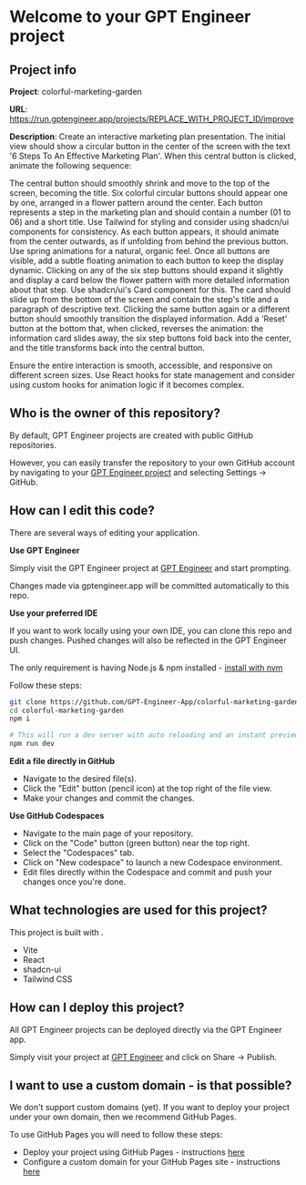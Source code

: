 # Welcome to your GPT Engineer project

## Project info

**Project**: colorful-marketing-garden 

**URL**: https://run.gptengineer.app/projects/REPLACE_WITH_PROJECT_ID/improve

**Description**: Create an interactive marketing plan presentation. The initial view should show a circular button in the center of the screen with the text '6 Steps To An Effective Marketing Plan'. When this central button is clicked, animate the following sequence:

The central button should smoothly shrink and move to the top of the screen, becoming the title.
Six colorful circular buttons should appear one by one, arranged in a flower pattern around the center. Each button represents a step in the marketing plan and should contain a number (01 to 06) and a short title. Use Tailwind for styling and consider using shadcn/ui components for consistency.
As each button appears, it should animate from the center outwards, as if unfolding from behind the previous button. Use spring animations for a natural, organic feel.
Once all buttons are visible, add a subtle floating animation to each button to keep the display dynamic.
Clicking on any of the six step buttons should expand it slightly and display a card below the flower pattern with more detailed information about that step. Use shadcn/ui's Card component for this.
The card should slide up from the bottom of the screen and contain the step's title and a paragraph of descriptive text.
Clicking the same button again or a different button should smoothly transition the displayed information.
Add a 'Reset' button at the bottom that, when clicked, reverses the animation: the information card slides away, the six step buttons fold back into the center, and the title transforms back into the central button.

Ensure the entire interaction is smooth, accessible, and responsive on different screen sizes. Use React hooks for state management and consider using custom hooks for animation logic if it becomes complex. 

## Who is the owner of this repository?
By default, GPT Engineer projects are created with public GitHub repositories.

However, you can easily transfer the repository to your own GitHub account by navigating to your [GPT Engineer project](https://run.gptengineer.app/projects/REPLACE_WITH_PROJECT_ID/improve) and selecting Settings -> GitHub. 

## How can I edit this code?
There are several ways of editing your application.

**Use GPT Engineer**

Simply visit the GPT Engineer project at [GPT Engineer](https://run.gptengineer.app/projects/REPLACE_WITH_PROJECT_ID/improve) and start prompting.

Changes made via gptengineer.app will be committed automatically to this repo.

**Use your preferred IDE**

If you want to work locally using your own IDE, you can clone this repo and push changes. Pushed changes will also be reflected in the GPT Engineer UI.

The only requirement is having Node.js & npm installed - [install with nvm](https://github.com/nvm-sh/nvm#installing-and-updating)

Follow these steps: 

```sh
git clone https://github.com/GPT-Engineer-App/colorful-marketing-garden.git
cd colorful-marketing-garden
npm i

# This will run a dev server with auto reloading and an instant preview.
npm run dev
```

**Edit a file directly in GitHub**

- Navigate to the desired file(s).
- Click the "Edit" button (pencil icon) at the top right of the file view.
- Make your changes and commit the changes.

**Use GitHub Codespaces**

- Navigate to the main page of your repository.
- Click on the "Code" button (green button) near the top right.
- Select the "Codespaces" tab.
- Click on "New codespace" to launch a new Codespace environment.
- Edit files directly within the Codespace and commit and push your changes once you're done.

## What technologies are used for this project?

This project is built with .

- Vite
- React
- shadcn-ui
- Tailwind CSS

## How can I deploy this project?

All GPT Engineer projects can be deployed directly via the GPT Engineer app. 

Simply visit your project at [GPT Engineer](https://run.gptengineer.app/projects/REPLACE_WITH_PROJECT_ID/improve) and click on Share -> Publish.

## I want to use a custom domain - is that possible?

We don't support custom domains (yet). If you want to deploy your project under your own domain, then we recommend GitHub Pages.

To use GitHub Pages you will need to follow these steps: 
- Deploy your project using GitHub Pages - instructions [here](https://docs.github.com/en/pages/getting-started-with-github-pages/creating-a-github-pages-site#creating-your-site)
- Configure a custom domain for your GitHub Pages site - instructions [here](https://docs.github.com/en/pages/configuring-a-custom-domain-for-your-github-pages-site)